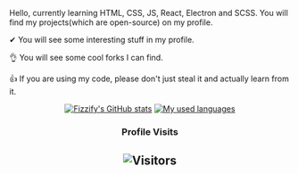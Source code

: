 Hello, currently learning HTML, CSS, JS, React, Electron and SCSS. You will find my projects(which are open-source) on my profile.

✔ You will see some interesting stuff in my profile.

👌 You will see some cool forks I can find.

👍 If you are using my code, please don't just steal it and actually learn from it.


<!--END_SECTION:waka-->
<div align="center">
	
[![Fizzify's GitHub stats](https://github-readme-stats.vercel.app/api?username=Fizzify&show_icons=true&title_color=fff&icon_color=79ff97&text_color=9f9f9f&bg_color=151515&count_private=true)](https://github.com/Fizzify) 
[![My used languages](https://github-readme-stats.vercel.app/api/top-langs/?username=Fizzify&layout=compact&show_icons=true&title_color=fff&icon_color=79ff97&text_color=9f9f9f&bg_color=151515&count_private=true&langs_count=6)](https://github.com/Fizzify)
### Profile Visits 

![Visitors](https://komarev.com/ghpvc/?username=Fizzify&color=blueviolet)
---

</details>

